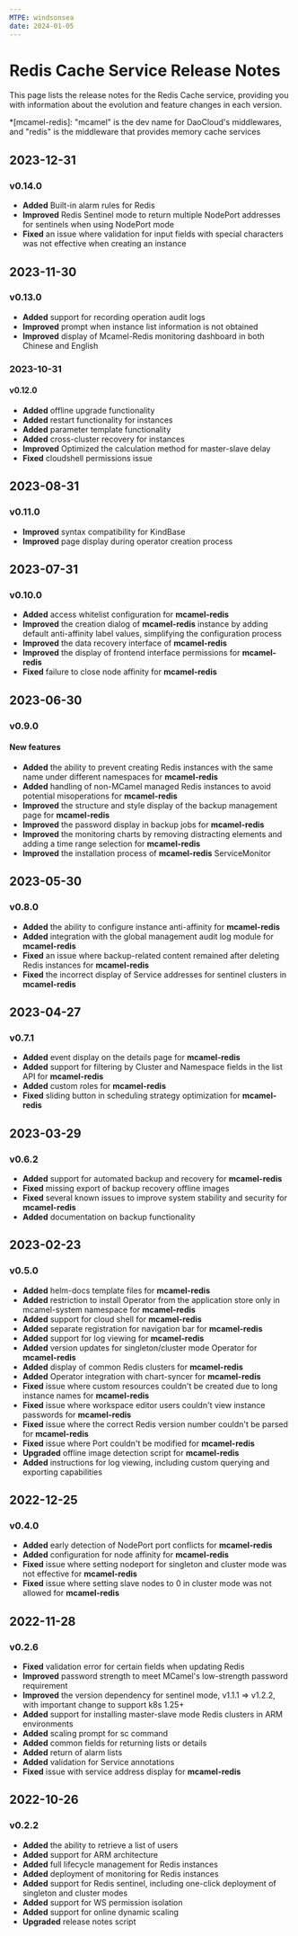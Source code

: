 ```yaml
---
MTPE: windsonsea
date: 2024-01-05
---
```


# Redis Cache Service Release Notes

This page lists the release notes for the Redis Cache service, providing you with information about the evolution and feature changes in each version.

*[mcamel-redis]: "mcamel" is the dev name for DaoCloud's middlewares, and "redis" is the middleware that provides memory cache services

## 2023-12-31

### v0.14.0

- **Added** Built-in alarm rules for Redis
- **Improved** Redis Sentinel mode to return multiple NodePort addresses for sentinels when using NodePort mode
- **Fixed** an issue where validation for input fields with special characters was not effective when creating an instance

## 2023-11-30

### v0.13.0

- **Added** support for recording operation audit logs
- **Improved** prompt when instance list information is not obtained
- **Improved** display of Mcamel-Redis monitoring dashboard in both Chinese and English

### 2023-10-31

#### v0.12.0

- **Added** offline upgrade functionality
- **Added** restart functionality for instances
- **Added** parameter template functionality
- **Added** cross-cluster recovery for instances
- **Improved** Optimized the calculation method for master-slave delay
- **Fixed** cloudshell permissions issue

## 2023-08-31

### v0.11.0

- **Improved** syntax compatibility for KindBase
- **Improved** page display during operator creation process

## 2023-07-31

### v0.10.0

- **Added** access whitelist configuration for __mcamel-redis__ 
- **Improved** the creation dialog of __mcamel-redis__ instance by adding default anti-affinity label values, simplifying the configuration process
- **Improved** the data recovery interface of __mcamel-redis__ 
- **Improved** the display of frontend interface permissions for __mcamel-redis__ 
- **Fixed** failure to close node affinity for __mcamel-redis__ 

## 2023-06-30

### v0.9.0

#### New features

- **Added** the ability to prevent creating Redis instances with the same name under different namespaces for __mcamel-redis__ 
- **Added** handling of non-MCamel managed Redis instances to avoid potential misoperations for __mcamel-redis__ 
- **Improved** the structure and style display of the backup management page for __mcamel-redis__ 
- **Improved** the password display in backup jobs for __mcamel-redis__ 
- **Improved** the monitoring charts by removing distracting elements and adding a time range selection for __mcamel-redis__ 
- **Improved** the installation process of __mcamel-redis__ ServiceMonitor

## 2023-05-30

### v0.8.0

- **Added** the ability to configure instance anti-affinity for __mcamel-redis__ 
- **Added** integration with the global management audit log module for __mcamel-redis__ 
- **Fixed** an issue where backup-related content remained after deleting Redis instances for __mcamel-redis__ 
- **Fixed** the incorrect display of Service addresses for sentinel clusters in __mcamel-redis__ 

## 2023-04-27

### v0.7.1

- **Added** event display on the details page for __mcamel-redis__ 
- **Added** support for filtering by Cluster and Namespace fields in the list API for __mcamel-redis__ 
- **Added** custom roles for __mcamel-redis__ 
- **Fixed** sliding button in scheduling strategy optimization for __mcamel-redis__ 

## 2023-03-29

### v0.6.2

- **Added** support for automated backup and recovery for __mcamel-redis__ 
- **Fixed** missing export of backup recovery offline images
- **Fixed** several known issues to improve system stability and security for __mcamel-redis__ 
- **Added** documentation on backup functionality

## 2023-02-23

### v0.5.0

- **Added** helm-docs template files for __mcamel-redis__ 
- **Added** restriction to install Operator from the application store only in mcamel-system namespace for __mcamel-redis__ 
- **Added** support for cloud shell for __mcamel-redis__ 
- **Added** separate registration for navigation bar for __mcamel-redis__ 
- **Added** support for log viewing for __mcamel-redis__ 
- **Added** version updates for singleton/cluster mode Operator for __mcamel-redis__ 
- **Added** display of common Redis clusters for __mcamel-redis__ 
- **Added** Operator integration with chart-syncer for __mcamel-redis__ 
- **Fixed** issue where custom resources couldn't be created due to long instance names for __mcamel-redis__ 
- **Fixed** issue where workspace editor users couldn't view instance passwords for __mcamel-redis__ 
- **Fixed** issue where the correct Redis version number couldn't be parsed for __mcamel-redis__ 
- **Fixed** issue where Port couldn't be modified for __mcamel-redis__ 
- **Upgraded** offline image detection script for __mcamel-redis__ 
- **Added** instructions for log viewing, including custom querying and exporting capabilities

## 2022-12-25

### v0.4.0

- **Added** early detection of NodePort port conflicts for __mcamel-redis__ 
- **Added** configuration for node affinity for __mcamel-redis__ 
- **Fixed** issue where setting nodeport for singleton and cluster mode was not effective for __mcamel-redis__ 
- **Fixed** issue where setting slave nodes to 0 in cluster mode was not allowed for __mcamel-redis__ 

## 2022-11-28

### v0.2.6

- **Fixed** validation error for certain fields when updating Redis
- **Improved** password strength to meet MCamel's low-strength password requirement
- **Improved** the version dependency for sentinel mode, v1.1.1 => v1.2.2, with important change to support k8s 1.25+
- **Added** support for installing master-slave mode Redis clusters in ARM environments
- **Added** scaling prompt for sc command
- **Added** common fields for returning lists or details
- **Added** return of alarm lists
- **Added** validation for Service annotations
- **Fixed** issue with service address display for __mcamel-redis__ 

## 2022-10-26

### v0.2.2

- **Added** the ability to retrieve a list of users
- **Added** support for ARM architecture
- **Added** full lifecycle management for Redis instances
- **Added** deployment of monitoring for Redis instances
- **Added** support for Redis sentinel, including one-click deployment of singleton and cluster modes
- **Added** support for WS permission isolation
- **Added** support for online dynamic scaling
- **Upgraded** release notes script
